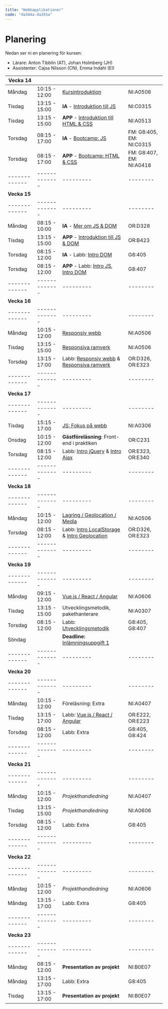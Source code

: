 ```yaml
---
title: "Webbapplikationer"
code: "da344a-da355a"
---
```


# Planering

Nedan ser ni en planering för kursen:
- Lärare: Anton Tibblin (AT), Johan Holmberg (JH)
- Assistenter: Cajsa Nilsson (CN), Emma Indahl (EI)

| **Vecka 14** | | | |
| ------------- |-------------| ---------| -------- |
| Måndag | 10:15 - 12:00 | [Kursintroduktion](/courses/da344a-da355a/lectures/le1.html) | NI:A0506 | AT & JH
| Tisdag | 13:15 - 15:00 | **IA** - [Introduktion till JS](/courses/da344a-da355a/lectures/le3.html) | NI:C0315 | JH
| Tisdag | 13:15 - 15:00 | **APP** - [Introduktion till HTML & CSS](/courses/da344a-da355a/lectures/le2.html) | NI:A0513 | AT
| Torsdag| 08:15 - 17:00 | **IA** - [Bootcamp: JS](/courses/da344a-da355a/exercises/ex2.html) | FM: G8:405, EM: NI:C0315 | JH, CN/EI
| Torsdag| 08:15 - 17:00 | **APP** - [Bootcamp: HTML & CSS](/courses/da344a-da355a/exercises/ex1.html) | FM: G8:407, EM: NI:A0418 | AT, CN/EI
| ------------- |-------------| ---------| -------- |
| **Vecka 15** | | | |
| ------------- |-------------| ---------| -------- |
| Måndag | 08:15 - 10:00 | **IA** - [Mer om JS & DOM](/courses/da344a-da355a/lectures/le4.html) | OR:D328 | JH
| Tisdag | 13:15 - 15:00 | **APP** - [Introduktion till JS & DOM](/courses/da344a-da355a/lectures/le5.html) | OR:B423 | JH
| Torsdag| 08:15 - 12:00 | **IA** - Labb: [Intro DOM](/courses/da344a-da355a/exercises/ex4.html) | G8:405 | JH, CN/EI
| Torsdag| 08:15 - 12:00 | **APP** - Labb: [Intro JS](/courses/da344a-da355a/exercises/ex3.html), [Intro DOM](/courses/da344a-da355a/exercises/ex4.html) | G8:407 | JH, CN/EI
| ------------- |-------------| ---------| -------- |
| **Vecka 16** | | | |
| ------------- |-------------| ---------| -------- |
| Måndag | 10:15 - 12:00 | [Responsiv webb](/courses/da344a-da355a/lectures/le6.html) | NI:A0506 | AT
| Tisdag | 13:15 - 15:00 | [Responsiva ramverk](/courses/da344a-da355a/lectures/le7.html) |	NI:A0506 | AT
| Torsdag| 13:15 - 17:00 | Labb: [Responsiv webb](/courses/da344a-da355a/exercises/ex5.html) & [Responsiva ramverk](/courses/da344a-da355a/exercises/ex6.html) | OR:D326, OR:E323 | AT, CN
| ------------- |-------------| ---------| -------- |
| **Vecka 17** | | | |
| ------------- |-------------| ---------| -------- |
| Tisdag | 15:15 - 17:00 | [JS: Fokus på webb](/courses/da344a-da355a/lectures/le8.html) | NI:A0306 | AT
| Onsdag | 10:15 - 12:00 | **Gästföreläsning**: Front-end i praktiken | OR:C231 | [Cygni](https://cygni.se)
| Torsdag| 08:15 - 12:00 | Labb: [Intro jQuery](/courses/da344a-da355a/exercises/ex7.html) & [Intro Ajax](/courses/da344a-da355a/exercises/ex8.html)  | OR:E323, OR:E340 | AT, CN, EI
| ------------- |-------------| ---------| -------- |
| **Vecka 18** | | | |
| ------------- |-------------| ---------| -------- |
| Måndag | 10:15 - 12:00 | [Lagring / Geolocation / Media](/courses/da344a-da355a/lectures/le9.html) | NI:A0506 | AT
| Torsdag| 08:15 - 12:00 | Labb: [Intro LocalStorage](/courses/da344a-da355a/exercises/ex9.html) & [Intro Geolocation](/courses/da344a-da355a/exercises/ex10.html)   | OR:D326, OR:E323 | AT, CN, EI
| ------------- |-------------| ---------| -------- |
| **Vecka 19** | | | |
| ------------- |-------------| ---------| -------- |
| Måndag | 09:15 - 12:00 | [Vue.js / React / Angular](/courses/da344a-da355a/lectures/le10.html) | NI:A0606 | AT
| Tisdag | 13:15 - 15:00 | Utvecklingsmetodik, pakethanterare | NI:A0307 | JH
| Torsdag| 08:15 - 12:00 | Labb: [Utvecklingsmetodik](/courses/da344a-da355a/exercises/ex11.html) | G8:405, G8:407 | JH, CN, EI
| Söndag | | **Deadline:** [Inlämningsuppgift 1](/courses/da344a-da355a/assignments/as1.html)  | |
| ------------- |-------------| ---------| -------- |
| **Vecka 20** | | | |
| ------------- |-------------| ---------| -------- |
| Måndag | 10:15 - 12:00 | Föreläsning: Extra | NI:A0407 | AT
| Tisdag | 13:15 - 17:00 | Labb: [Vue.js / React / Angular](/courses/da344a-da355a/exercises/ex12.html) | OR:E222, OR:E223 | AT, CN, EI
| Torsdag| 08:15 - 12:00 | Labb: Extra | G8:405, G8:424 | AT
| ------------- |-------------| ---------| -------- |
| **Vecka 21** | | | |
| ------------- |-------------| ---------| -------- |
| Måndag | 10:15 - 12:00 | *Projekthandledning* | NI:A0407 | AT
| Tisdag | 13:15 - 15:00 | *Projekthandledning* | NI:A0606 | AT
| Torsdag| 08:15 - 12:00 | Labb: Extra | G8:405 | AT
| ------------- |-------------| ---------| -------- |
| **Vecka 22** | | | |
| ------------- |-------------| ---------| -------- |
| Måndag | 10:15 - 12:00 | *Projekthandledning* | NI:A0606| AT
| Måndag | 13:15 - 17:00 | Labb: Extra | G8:405 | AT
| ------------- |-------------| ---------| -------- |
| **Vecka 23** | | | |
| ------------- |-------------| ---------| -------- |
| Måndag | 08:15 - 12:00 | **Presentation av projekt** | NI:B0E07 | AT, JH
| Måndag | 13:15 - 17:00 | Labb: Extra | G8:405 | AT, JH
| Tisdag | 13:15 - 17:00 | **Presentation av projekt** | NI:B0E07 | AT, JH
